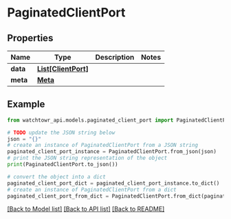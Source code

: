 # PaginatedClientPort


## Properties

Name | Type | Description | Notes
------------ | ------------- | ------------- | -------------
**data** | [**List[ClientPort]**](ClientPort.md) |  | 
**meta** | [**Meta**](Meta.md) |  | 

## Example

```python
from watchtowr_api.models.paginated_client_port import PaginatedClientPort

# TODO update the JSON string below
json = "{}"
# create an instance of PaginatedClientPort from a JSON string
paginated_client_port_instance = PaginatedClientPort.from_json(json)
# print the JSON string representation of the object
print(PaginatedClientPort.to_json())

# convert the object into a dict
paginated_client_port_dict = paginated_client_port_instance.to_dict()
# create an instance of PaginatedClientPort from a dict
paginated_client_port_from_dict = PaginatedClientPort.from_dict(paginated_client_port_dict)
```
[[Back to Model list]](../README.md#documentation-for-models) [[Back to API list]](../README.md#documentation-for-api-endpoints) [[Back to README]](../README.md)


